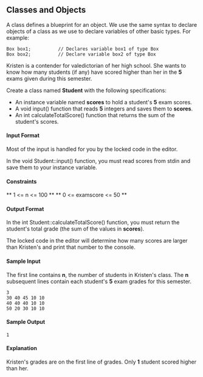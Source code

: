 ## Classes and Objects
A class defines a blueprint for an object. We use the same syntax to declare objects of a class as we use to declare variables of other basic types. For example:

    Box box1;          // Declares variable box1 of type Box
    Box box2;          // Declare variable box2 of type Box
Kristen is a contender for valedictorian of her high school. She wants to know how many students (if any) have scored higher than her in the **5** exams given during this semester.

Create a class named  **Student** with the following specifications:

* An instance variable named **scores** to hold a student's **5** exam scores.
* A void input() function that reads **5** integers and saves them to **scores**.
* An int calculateTotalScore() function that returns the sum of the student's scores.
#### Input Format

Most of the input is handled for you by the locked code in the editor.

In the void Student::input() function, you must read  scores from stdin and save them to your  instance variable.

#### Constraints
** 1 <= n <= 100 **
** 0 <= examscore <= 50 **

#### Output Format

In the int Student::calculateTotalScore() function, you must return the student's total grade (the sum of the values in **scores**).

The locked code in the editor will determine how many scores are larger than Kristen's and print that number to the console.

#### Sample Input

The first line contains **n**, the number of students in Kristen's class. The **n** subsequent lines contain each student's **5** exam grades for this semester.

    3
    30 40 45 10 10
    40 40 40 10 10
    50 20 30 10 10
#### Sample Output

    1
#### Explanation

Kristen's grades are on the first line of grades. Only **1** student scored higher than her.
